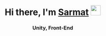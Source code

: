 <h1 align="center">Hi there, I'm <a href="https://daniilshat.ru/" target="_blank">Sarmat</a> 
<img src="https://github.com/blackcater/blackcater/raw/main/images/Hi.gif" height="32"/></h1>
<h3 align="center">Unity, Front-End</h3>
